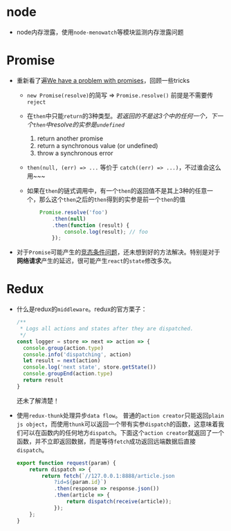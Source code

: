 # node

- node内存泄露，使用`node-menowatch`等模块监测内存泄露问题

# Promise

- 重新看了遍[We have a problem with promises](http://pouchdb.com/2015/05/18/we-have-a-problem-with-promises.html?utm_source=javascriptweekly&utm_medium=email)，回顾一些tricks
	- `new Promise(resolve)`的简写 => `Promise.resolve()` 前提是不需要传`reject`
	- 在`then`中只能`return`的3种类型。*若返回的不是这3个中的任何一个，下一个`then`中resolve的实参是`undefined`*
		1. return another promise
		2. return a synchronous value (or undefined)
		3. throw a synchronous error
	- `then(null, (err) => ...` 等价于 `catch((err) => ...)`，不过谁会这么用~~~
	- 如果在`then`的链式调用中，有一个`then`的返回值不是其上3种的任意一个，那么这个`then`之后的`then`得到的实参是前一个`then`的值
		
		```js
			Promise.resolve('foo')
				.then(null)
				.then(function (result) {
					console.log(result); // foo
				});
		```
- 对于`Promise`可能产生的[竞态条件问题](http://efe.baidu.com/blog/defusing-race-conditions-when-using-promises/)，还未想到好的方法解决。特别是对于**网络请求**产生的延迟，很可能产生`react`的`state`修改多次。

# Redux

- 什么是redux的`middleware`。redux的官方栗子： 

	```js
	/**
	 * Logs all actions and states after they are dispatched.
	 */
	const logger = store => next => action => {
	  console.group(action.type)
	  console.info('dispatching', action)
	  let result = next(action)
	  console.log('next state', store.getState())
	  console.groupEnd(action.type)
	  return result
	}
	```
	还未了解清楚！

- 使用`redux-thunk`处理异步`data flow`。
	普通的`action creator`只能返回`plain js object`，而使用`thunk`可以返回一个带有实参`dispatch`的函数，这意味着我们可以在函数内的任何地方`dispatch`。下面这个`action creator`就返回了一个函数，并不立即返回数据，而是等待`fetch`成功返回远端数据后直接`dispatch`。
	
	```js
	export function request(param) {
	    return dispatch => {
	        return fetch(`//127.0.0.1:8888/article.json
	        	?id=${param.id}`)
	            .then(response => response.json())
	            .then(article => {
	                return dispatch(receive(article));
	            });
	    };
	}
	```